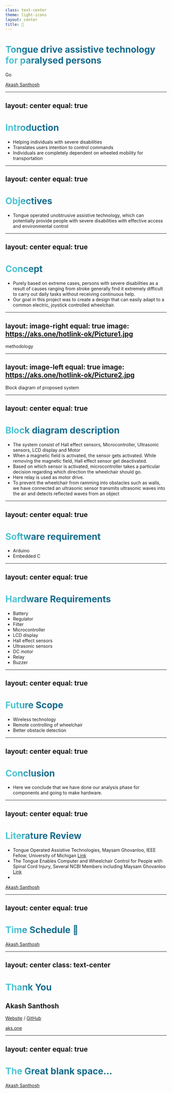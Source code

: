 ```yaml
---
class: text-center
theme: light-icons
layout: center
title: 👀
---
```


# **Tongue drive assistive technology for paralysed persons**

<div class="pt-12">
  <span @click="$slidev.nav.next" class="px-2 p-1 rounded cursor-pointer" hover="bg-white bg-opacity-10">
    Go <carbon:arrow-right class="inline"/>
  </span>
</div>

<a href="https://aks.one" target="_blank"
  class="abs-br m-6 text-xl !border-none">Akash Santhosh
</a>


---
layout: center
equal: true
---

# **Introduction**

- Helping individuals with severe disabilities
- Translates users intention to control commands
- Individuals are completely dependent on wheeled mobility for transportation

<style>
h1 {
  background-color: #2B90B6;
  background-image: linear-gradient(45deg, #4EC5D4 10%, #146b8c 20%);
  background-size: 100%;
  -webkit-background-clip: text;
  -moz-background-clip: text;
  -webkit-text-fill-color: transparent; 
  -moz-text-fill-color: transparent;
}
</style>

---
layout: center
equal: true
---

# **Objectives**
- Tongue operated unobtrusive assistive technology, which can potentially provide people with severe disabilities with effective access and environmental control

<style>
h1 {
  background-color: #2B90B6;
  background-image: linear-gradient(45deg, #4EC5D4 10%, #146b8c 20%);
  background-size: 100%;
  -webkit-background-clip: text;
  -moz-background-clip: text;
  -webkit-text-fill-color: transparent; 
  -moz-text-fill-color: transparent;
}
</style>


---
layout: center
equal: true
---

# **Concept**
- Purely based on extreme cases, persons with severe disabilities as a result of causes ranging from stroke generally find it extremely difficult to carry out daily tasks without receiving continuous help.
- Our goal in this project was to create a design that can easily adapt to a common electric, joystick controlled wheelchair.


<style>
h1 {
  background-color: #2B90B6;
  background-image: linear-gradient(45deg, #4EC5D4 10%, #146b8c 20%);
  background-size: 100%;
  -webkit-background-clip: text;
  -moz-background-clip: text;
  -webkit-text-fill-color: transparent; 
  -moz-text-fill-color: transparent;
}
</style>


---
layout: image-right
equal: true
image: https://aks.one/hotlink-ok/Picture1.jpg
---

methodology

<style>
h1 {
  background-color: #2B90B6;
  background-image: linear-gradient(45deg, #4EC5D4 10%, #146b8c 20%);
  background-size: 100%;
  -webkit-background-clip: text;
  -moz-background-clip: text;
  -webkit-text-fill-color: transparent; 
  -moz-text-fill-color: transparent;
}
</style>


---
layout: image-left
equal: true
image: https://aks.one/hotlink-ok/Picture2.jpg
---

Block diagram of proposed system

<style>
h1 {
  background-color: #2B90B6;
  background-image: linear-gradient(45deg, #4EC5D4 10%, #146b8c 20%);
  background-size: 100%;
  -webkit-background-clip: text;
  -moz-background-clip: text;
  -webkit-text-fill-color: transparent; 
  -moz-text-fill-color: transparent;
}
</style>


---
layout: center
equal: true
---

# **Block diagram description**

- The system consist of Hall effect sensors, Microcontroller, Ultrasonic sensors, LCD display and Motor
- When a magnetic field is activated, the sensor gets activated. While removing the magnetic field, Hall effect sensor get deactivated.
- Based on which sensor is activated, microcontroller takes a particular decision regarding which direction the wheelchair should go.
- Here relay is used as motor drive. 
- To prevent the wheelchair from ramming into obstacles such as walls, we have connected an ultrasonic sensor transmits ultrasonic waves into the air and detects reflected waves from an object

<style>
h1 {
  background-color: #2B90B6;
  background-image: linear-gradient(45deg, #4EC5D4 10%, #146b8c 20%);
  background-size: 100%;
  -webkit-background-clip: text;
  -moz-background-clip: text;
  -webkit-text-fill-color: transparent; 
  -moz-text-fill-color: transparent;
}
</style>


---
layout: center
equal: true
---

# **Software requirement**
- Arduino
- Embedded C

<style>
h1 {
  background-color: #2B90B6;
  background-image: linear-gradient(45deg, #4EC5D4 10%, #146b8c 20%);
  background-size: 100%;
  -webkit-background-clip: text;
  -moz-background-clip: text;
  -webkit-text-fill-color: transparent; 
  -moz-text-fill-color: transparent;
}
</style>


---
layout: center
equal: true
---

# **Hardware Requirements**

- Battery 
- Regulator
- Filter
- Microcontroller
- LCD display
- Hall effect sensors 
- Ultrasonic sensors
- DC motor
- Relay
- Buzzer 
<style>
h1 {
  background-color: #2B90B6;
  background-image: linear-gradient(45deg, #4EC5D4 10%, #146b8c 20%);
  background-size: 100%;
  -webkit-background-clip: text;
  -moz-background-clip: text;
  -webkit-text-fill-color: transparent; 
  -moz-text-fill-color: transparent;
}
</style>


---
layout: center
equal: true
---

# **Future Scope**
- Wireless technology
- Remote controlling of wheelchair
- Better obstacle detection

<style>
h1 {
  background-color: #2B90B6;
  background-image: linear-gradient(45deg, #4EC5D4 10%, #146b8c 20%);
  background-size: 100%;
  -webkit-background-clip: text;
  -moz-background-clip: text;
  -webkit-text-fill-color: transparent; 
  -moz-text-fill-color: transparent;
}
</style>


---
layout: center
equal: true
---

# **Conclusion**
- Here we conclude that we have done our analysis phase for components and going to make hardware. 

<style>
h1 {
  background-color: #2B90B6;
  background-image: linear-gradient(45deg, #4EC5D4 10%, #146b8c 20%);
  background-size: 100%;
  -webkit-background-clip: text;
  -moz-background-clip: text;
  -webkit-text-fill-color: transparent; 
  -moz-text-fill-color: transparent;
}
</style>

---
layout: center
equal: true
---

# **Literature Review**
- Tongue Operated Assistive Technologies, Maysam Ghovanloo, IEEE Fellow, University of Michigan [Link](https://www.researchgate.net/publication/5843965_Tongue_Operated_Assistive_Technologies)
- The Tongue Enables Computer and Wheelchair Control for People with Spinal Cord Injury, Several NCBI Members including Maysam Ghovanloo [Link](https://www.ncbi.nlm.nih.gov/pmc/articles/PMC4467691/)
- 

<a href="https://aks.one" target="_blank"
  class="abs-br m-6 text-xl !border-none">Akash Santhosh
</a>

<style>
h1 {
  background-color: #2B90B6;
  background-image: linear-gradient(45deg, #4EC5D4 10%, #146b8c 20%);
  background-size: 100%;
  -webkit-background-clip: text;
  -moz-background-clip: text;
  -webkit-text-fill-color: transparent; 
  -moz-text-fill-color: transparent;
}
</style>

---

layout: center
equal: true
---

# **Time Schedule 👀**

<a href="https://aks.one" target="_blank"
  class="abs-br m-6 text-xl !border-none">Akash Santhosh
</a>

---
layout: center
class: text-center
---

# Thank You

## Akash Santhosh

[Website](https://aks.one) / [GitHub](https://github.com/akash-santhosh)

<a href="https://aks.one" target="_blank"
  class="abs-br m-6 text-xl !border-none">aks.one
</a>

---
layout: center
equal: true
---

# **The Great blank space...**

<a href="https://aks.one" target="_blank"
  class="abs-br m-6 text-xl !border-none">Akash Santhosh
</a>
